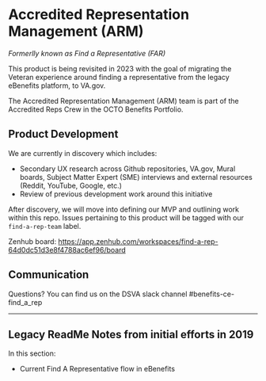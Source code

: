# Accredited Representation Management (ARM)

_Formerlly known as Find a Representative (FAR)_

This product is being revisited in 2023 with the goal of migrating the Veteran experience around finding a representative from the legacy eBenefits platform, to VA.gov.

The Accredited Representation Management (ARM) team is part of the Accredited Reps Crew in the OCTO Benefits Portfolio.

## Product Development

We are currently in discovery which includes:
- Secondary UX research across Github repositories, VA.gov, Mural boards, Subject Matter Expert (SME) interviews and external resources (Reddit, YouTube, Google, etc.)
- Review of previous development work around this initiative

After discovery, we will move into defining our MVP and outlining work within this repo.  Issues pertaining to this product will be tagged with our `find-a-rep-team` label.

Zenhub board: https://app.zenhub.com/workspaces/find-a-rep-64d0dc51d3e8f4788ac6ef96/board

## Communication
Questions?  You can find us on the DSVA slack channel #benefits-ce-find_a_rep

-----------------
## Legacy ReadMe Notes from initial efforts in 2019

In this section:

- Current Find A Representative flow in eBenefits
